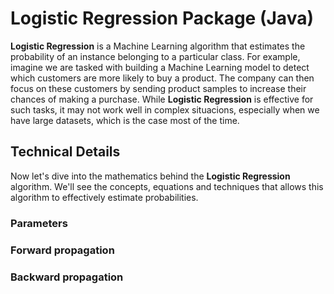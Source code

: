 # Logistic Regression Package (Java)

**Logistic Regression** is a Machine Learning algorithm that estimates the probability of an instance
belonging to a particular class. For example, imagine we are tasked with building a Machine
Learning model to detect which customers are more likely to buy a product. The company can then focus 
on these customers by sending product samples to increase their chances of making a purchase. 
While **Logistic Regression** is effective for such tasks, it may not work well
in complex situacions, especially when we have large datasets, which is the case most of the time. 


## Technical Details
Now let's dive into the mathematics behind the **Logistic Regression** algorithm. We'll see the concepts,
equations and techniques that allows this algorithm to effectively estimate probabilities.


### Parameters


### Forward propagation


### Backward propagation

